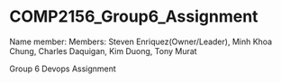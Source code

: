 # COMP2156_Group6_Assignment
Name member: Members: Steven Enriquez(Owner/Leader), Minh Khoa Chung, Charles Daquigan, Kim Duong, Tony Murat

Group 6 Devops Assignment